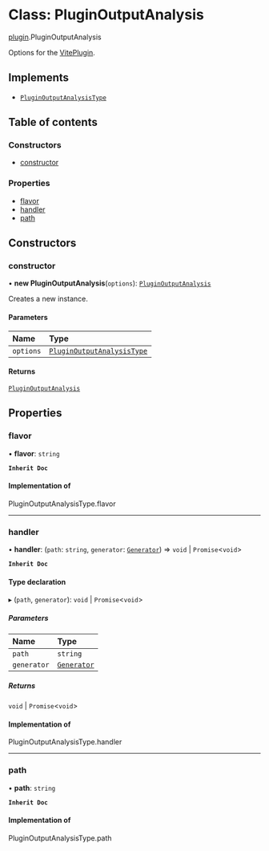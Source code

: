 # Class: PluginOutputAnalysis

[plugin](../modules/plugin.md).PluginOutputAnalysis

Options for the [VitePlugin](../modules/plugin.md#viteplugin).

## Implements

- [`PluginOutputAnalysisType`](../modules/types.md#pluginoutputanalysistype)

## Table of contents

### Constructors

- [constructor](plugin.PluginOutputAnalysis.md#constructor)

### Properties

- [flavor](plugin.PluginOutputAnalysis.md#flavor)
- [handler](plugin.PluginOutputAnalysis.md#handler)
- [path](plugin.PluginOutputAnalysis.md#path)

## Constructors

### constructor

• **new PluginOutputAnalysis**(`options`): [`PluginOutputAnalysis`](plugin.PluginOutputAnalysis.md)

Creates a new instance.

#### Parameters

| Name | Type |
| :------ | :------ |
| `options` | [`PluginOutputAnalysisType`](../modules/types.md#pluginoutputanalysistype) |

#### Returns

[`PluginOutputAnalysis`](plugin.PluginOutputAnalysis.md)

## Properties

### flavor

• **flavor**: `string`

**`Inherit Doc`**

#### Implementation of

PluginOutputAnalysisType.flavor

___

### handler

• **handler**: (`path`: `string`, `generator`: [`Generator`](index.Generator.md)) => `void` \| `Promise`\<`void`\>

**`Inherit Doc`**

#### Type declaration

▸ (`path`, `generator`): `void` \| `Promise`\<`void`\>

##### Parameters

| Name | Type |
| :------ | :------ |
| `path` | `string` |
| `generator` | [`Generator`](index.Generator.md) |

##### Returns

`void` \| `Promise`\<`void`\>

#### Implementation of

PluginOutputAnalysisType.handler

___

### path

• **path**: `string`

**`Inherit Doc`**

#### Implementation of

PluginOutputAnalysisType.path
